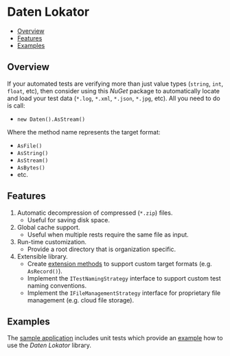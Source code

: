 # Daten Lokator

- [Overview](#overview)
- [Features](#features)
- [Examples](#examples)

## Overview

If your automated tests are verifying more than just value types (`string`, `int`, `float`, etc), then consider using this *NuGet* package to automatically locate and load your test data (`*.log`, `*.xml`, `*.json`, `*.jpg`, etc). All you need to do is call:

- `new Daten().AsStream()`

Where the method name represents the target format:

-	`AsFile()`
-	`AsString()`
-	`AsStream()`
-	`AsBytes()`
-	etc.

## Features

1. Automatic decompression of compressed (`*.zip`) files.
    -	Useful for saving disk space.
2. Global cache support.
    - Useful when multiple rests require the same file as input.
3. Run-time customization.
    - Provide a root directory that is organization specific.
4. Extensible library.
    - Create [extension methods][ExtensionMethod] to support custom target formats (e.g. `AsRecord()`).
    - Implement the `ITestNamingStrategy` interface to support custom test naming conventions.
    - Implement the `IFileManagementStrategy` interface for proprietary file management (e.g. cloud file storage).

[ExtensionMethod]: https://learn.microsoft.com/en-us/dotnet/csharp/programming-guide/classes-and-structs/extension-methods

## Examples

The [sample application][DemoApp] includes unit tests which provide an [example][DemoTests] how to use the *Daten Lokator* library.

[DemoApp]: https://github.com/BlueDotBrigade/daten-lokator/tree/Features/6-EasierToExtend/Src/BlueDotBrigade.DatenLokator.Demo
[DemoTests]: https://github.com/BlueDotBrigade/daten-lokator/blob/Features/6-EasierToExtend/Tst/BlueDotBrigade.DatenLokator.DemoTests/Serialization/XmlSerializerTests.cs
